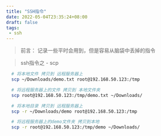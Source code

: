```yaml
---
title: "SSH指令"
date: 2022-05-04T23:35:24+08:00
draft: false
tags:
 - ssh
---
```


> 前言： 记录一些平时会用到，但是容易从脑袋中丢掉的指令

<!--more-->

> ssh指令之 - scp
  ```bash
    # 将本地文件 拷贝到 远程服务器上
    scp ~/Downloads/demo.txt root@192.168.50.123:/tmp

    # 将远程服务器上的文件 拷贝到 本地文件夹
    scp root@192.168.50.123:/tmp/demo.txt ~/Downloads/

    # 将本地目录 拷贝到 远程服务器上
    scp -r ~/Downloads/demo root@192.168.50.123:/tmp

    # 将远程服务器上的demo文件夹 拷贝到本地
    scp -r root@192.168.50.123:/tmp/demo ~/Downloads/
  ```